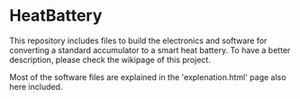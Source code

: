 # HeatBattery
This repository includes files to build the electronics and software for converting a standard accumulator to a smart heat battery.
To have a better description, please check the wikipage of this project.

Most of the software files are explained in the 'explenation.html' page also here included.
